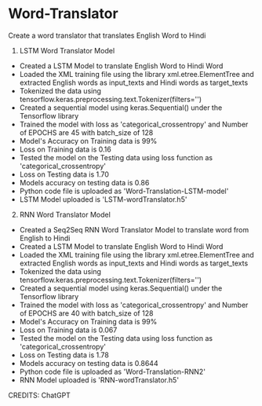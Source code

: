 # Word-Translator
Create a word translator that translates English Word to Hindi

1. LSTM Word Translator Model
- Created a LSTM Model to translate English Word to Hindi Word
- Loaded the XML training file using the library xml.etree.ElementTree and extracted English words as input_texts and Hindi words as target_texts
- Tokenized the data using tensorflow.keras.preprocessing.text.Tokenizer(filters='')
- Created a sequential model using keras.Sequential() under the Tensorflow library
- Trained the model with loss as 'categorical_crossentropy' and Number of EPOCHS are 45 with batch_size of 128
- Model's Accuracy on Training data is 99%
- Loss on Training data is 0.16
- Tested the model on the Testing data using loss function as 'categorical_crossentropy'
- Loss on Testing data is 1.70
- Models accuracy on testing data is 0.86
- Python code file is uploaded as 'Word-Translation-LSTM-model'
- LSTM Model uploaded is 'LSTM-wordTranslator.h5'


2. RNN Word Translator Model
- Created a Seq2Seq RNN Word Translator Model to translate word from English to Hindi
- Created a LSTM Model to translate English Word to Hindi Word
- Loaded the XML training file using the library xml.etree.ElementTree and extracted English words as input_texts and Hindi words as target_texts
- Tokenized the data using tensorflow.keras.preprocessing.text.Tokenizer(filters='')
- Created a sequential model using keras.Sequential() under the Tensorflow library
- Trained the model with loss as 'categorical_crossentropy' and Number of EPOCHS are 40 with batch_size of 128
- Model's Accuracy on Training data is 99%
- Loss on Training data is 0.067
- Tested the model on the Testing data using loss function as 'categorical_crossentropy'
- Loss on Testing data is 1.78
- Models accuracy on testing data is 0.8644
- Python code file is uploaded as 'Word-Translation-RNN2'
- RNN Model uploaded is 'RNN-wordTranslator.h5'

CREDITS: ChatGPT

